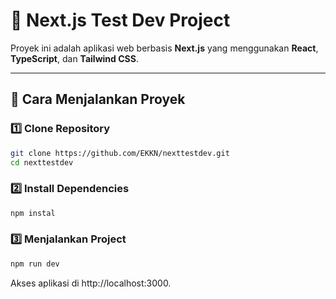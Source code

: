 # 📌 Next.js Test Dev Project

Proyek ini adalah aplikasi web berbasis **Next.js** yang menggunakan **React**, **TypeScript**, dan **Tailwind CSS**.

---

## 🚀 **Cara Menjalankan Proyek**


### **1️⃣ Clone Repository**
```bash
git clone https://github.com/EKKN/nexttestdev.git
cd nexttestdev
```


###  2️⃣ Install Dependencies
```bash
npm instal
```

### 3️⃣ Menjalankan Project
```bash
npm run dev
```
Akses aplikasi di http://localhost:3000.